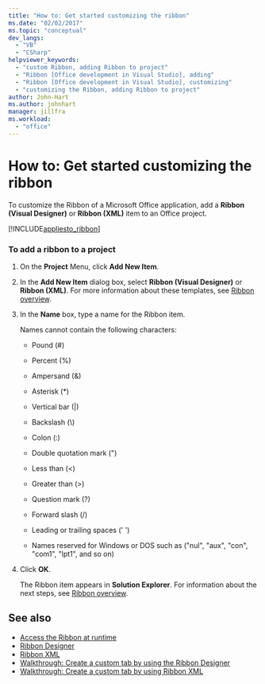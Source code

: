```yaml
---
title: "How to: Get started customizing the ribbon"
ms.date: "02/02/2017"
ms.topic: "conceptual"
dev_langs:
  - "VB"
  - "CSharp"
helpviewer_keywords:
  - "custom Ribbon, adding Ribbon to project"
  - "Ribbon [Office development in Visual Studio], adding"
  - "Ribbon [Office development in Visual Studio], customizing"
  - "customizing the Ribbon, adding Ribbon to project"
author: John-Hart
ms.author: johnhart
manager: jillfra
ms.workload:
  - "office"
---
```

# How to: Get started customizing the ribbon
  To customize the Ribbon of a Microsoft Office application, add a **Ribbon (Visual Designer)** or **Ribbon (XML)** item to an Office project.

 [!INCLUDE[appliesto_ribbon](../vsto/includes/appliesto-ribbon-md.md)]

### To add a ribbon to a project

1. On the **Project** Menu, click **Add New Item**.

2. In the **Add New Item** dialog box, select **Ribbon (Visual Designer)** or **Ribbon (XML)**. For more information about these templates, see [Ribbon overview](../vsto/ribbon-overview.md).

3. In the **Name** box, type a name for the Ribbon item.

    Names cannot contain the following characters:

   -   Pound (#)

   -   Percent (%)

   -   Ampersand (&)

   -   Asterisk (*)

   -   Vertical bar (|)

   -   Backslash (\\)

   -   Colon (:)

   -   Double quotation mark (")

   -   Less than (\<)

   -   Greater than (>)

   -   Question mark (?)

   -   Forward slash (/)

   -   Leading or trailing spaces (' ')

   -   Names reserved for Windows or DOS such as ("nul", "aux", "con", "com1", "lpt1", and so on)

4. Click **OK**.

   The Ribbon item appears in **Solution Explorer**. For information about the next steps, see [Ribbon overview](../vsto/ribbon-overview.md).

## See also
- [Access the Ribbon at runtime](../vsto/accessing-the-ribbon-at-run-time.md)
- [Ribbon Designer](../vsto/ribbon-designer.md)
- [Ribbon XML](../vsto/ribbon-xml.md)
- [Walkthrough: Create a custom tab by using the Ribbon Designer](../vsto/walkthrough-creating-a-custom-tab-by-using-the-ribbon-designer.md)
- [Walkthrough: Create a custom tab by using Ribbon XML](../vsto/walkthrough-creating-a-custom-tab-by-using-ribbon-xml.md)
